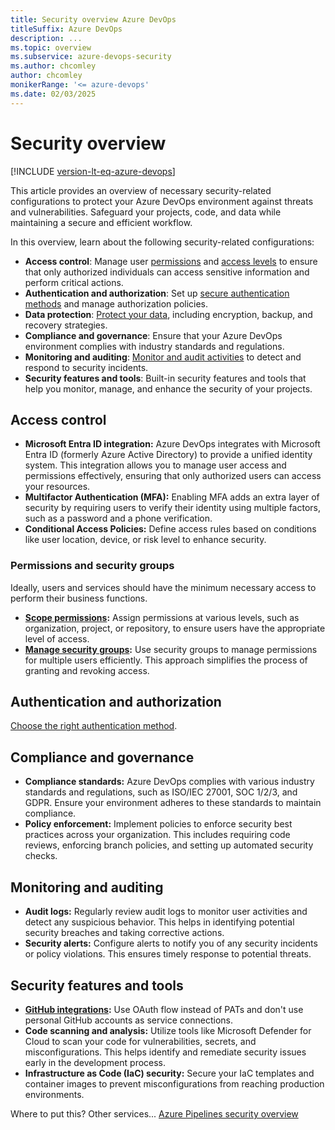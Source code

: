 ```yaml
---
title: Security overview Azure DevOps
titleSuffix: Azure DevOps 
description: ...  
ms.topic: overview
ms.subservice: azure-devops-security
ms.author: chcomley
author: chcomley
monikerRange: '<= azure-devops'
ms.date: 02/03/2025
--- 
```


# Security overview

[!INCLUDE [version-lt-eq-azure-devops](../../includes/version-lt-eq-azure-devops.md)]

This article provides an overview of necessary security-related configurations to protect your Azure DevOps environment against threats and vulnerabilities. Safeguard your projects, code, and data while maintaining a secure and efficient workflow.

In this overview, learn about the following security-related configurations:

- **Access control**: Manage user [permissions](about-permissions.md) and [access levels](access-levels.md) to ensure that only authorized individuals can access sensitive information and perform critical actions.
- **Authentication and authorization**: Set up [secure authentication methods](about-security-identity.md) and manage authorization policies.
- **Data protection**: [Protect your data](data-protection.md), including encryption, backup, and recovery strategies.
- **Compliance and governance**: Ensure that your Azure DevOps environment complies with industry standards and regulations.
- **Monitoring and auditing**: [Monitor and audit activities](../audit/azure-devops-auditing.md) to detect and respond to security incidents.
- **Security features and tools**: Built-in security features and tools that help you monitor, manage, and enhance the security of your projects.

<!---Where to mention Best Practices?--->

## Access control

- **Microsoft Entra ID integration:** Azure DevOps integrates with Microsoft Entra ID (formerly Azure Active Directory) to provide a unified identity system. This integration allows you to manage user access and permissions effectively, ensuring that only authorized users can access your resources.
- **Multifactor Authentication (MFA):** Enabling MFA adds an extra layer of security by requiring users to verify their identity using multiple factors, such as a password and a phone verification.
- **Conditional Access Policies:** Define access rules based on conditions like user location, device, or risk level to enhance security.

### Permissions and security groups

Ideally, users and services should have the minimum necessary access to perform their business functions.

- **[Scope permissions](security-best-practices.md#scope-permissions):** Assign permissions at various levels, such as organization, project, or repository, to ensure users have the appropriate level of access.
- **[Manage security groups](security-best-practices.md#manage-security-groups):** Use security groups to manage permissions for multiple users efficiently. This approach simplifies the process of granting and revoking access.

## Authentication and authorization

[Choose the right authentication method](security-best-practices.md).

## Compliance and governance

- **Compliance standards:** Azure DevOps complies with various industry standards and regulations, such as ISO/IEC 27001, SOC 1/2/3, and GDPR. Ensure your environment adheres to these standards to maintain compliance.
- **Policy enforcement:** Implement policies to enforce security best practices across your organization. This includes requiring code reviews, enforcing branch policies, and setting up automated security checks.

## Monitoring and auditing

- **Audit logs:** Regularly review audit logs to monitor user activities and detect any suspicious behavior. This helps in identifying potential security breaches and taking corrective actions.
- **Security alerts:** Configure alerts to notify you of any security incidents or policy violations. This ensures timely response to potential threats.

## Security features and tools

- **[GitHub integrations](security-best-practices.md#secure-github-integrations):** Use OAuth flow instead of PATs and don't use personal GitHub accounts as service connections.
- **Code scanning and analysis:** Utilize tools like Microsoft Defender for Cloud to scan your code for vulnerabilities, secrets, and misconfigurations. This helps identify and remediate security issues early in the development process.
- **Infrastructure as Code (IaC) security:** Secure your IaC templates and container images to prevent misconfigurations from reaching production environments.

Where to put this? Other services...
[Azure Pipelines security overview](../../pipelines/security/overview.md)

